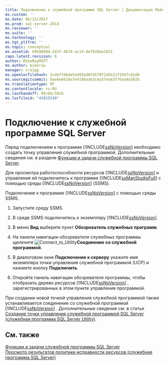 ```yaml
---
title: Подключение к служебной программе SQL Server | Документация Майкрософт
ms.custom: ''
ms.date: 06/13/2017
ms.prod: sql-server-2014
ms.reviewer: ''
ms.suite: ''
ms.technology: ''
ms.tgt_pltfrm: ''
ms.topic: conceptual
ms.assetid: b9b90b8d-241f-4b74-ac14-de7b10ea1821
caps.latest.revision: 6
author: MikeRayMSFT
ms.author: mikeray
manager: craigg
ms.openlocfilehash: 3cdeffdbde5e492ad6f457071d5b11f2947c61d0
ms.sourcegitcommit: 8ae6e6618a7e9186aab3c6a37ea43776aa9a382b
ms.translationtype: MT
ms.contentlocale: ru-RU
ms.lasthandoff: 09/06/2018
ms.locfileid: "43815530"
---
```

# <a name="connect-to-a-sql-server-utility"></a>Подключение к служебной программе SQL Server
  Перед подключением к программе [!INCLUDE[ssNoVersion](../../includes/ssnoversion-md.md)] необходимо создать точку управления служебной программой. Дополнительные сведения см. в разделе [Функции и задачи служебной программы SQL Server](sql-server-utility-features-and-tasks.md).  
  
 Для просмотра работоспособности ресурсов [!INCLUDE[ssNoVersion](../../includes/ssnoversion-md.md)] и управления ей подключитесь к программе [!INCLUDE[ssManStudioFull](../../includes/ssmanstudiofull-md.md)] с помощью среды [!INCLUDE[ssNoVersion](../../includes/ssnoversion-md.md)] (SSMS).  
  
 Подключение к программе [!INCLUDE[ssNoVersion](../../includes/ssnoversion-md.md)] с помощью среды SSMS.  
  
1.  Запустите среду SSMS.  
  
2.  В среде SSMS подключитесь к экземпляру [!INCLUDE[ssNoVersion](../../includes/ssnoversion-md.md)].  
  
3.  В меню **Вид** выберите пункт **Обозреватель служебных программ**.  
  
4.  На панели навигации обозревателя служебных программы щелкните ![](../../database-engine/media/connect-to-utility.gif "Connect_to_Utility")**Соединение со служебной программой**.  
  
5.  В диалоговом окне **Подключение к серверу** укажите имя экземпляра точки управления служебной программой (UCP) и нажмите кнопку **Подключить**.  
  
6.  Откройте панель навигации обозревателя программы, чтобы отобразить дерево ресурсов [!INCLUDE[ssNoVersion](../../includes/ssnoversion-md.md)] , зарегистрированных в этом пункте управления программой.  
  
 При создании новой точкой управления служебной программой также устанавливается соединение со служебной программой [!INCLUDE[ssNoVersion](../../includes/ssnoversion-md.md)] . Дополнительные сведения см. в статье [Создание точки управления служебной программой SQL Server (служебная программа SQL Server Utility)](create-a-sql-server-utility-control-point-sql-server-utility.md).  
  
## <a name="see-also"></a>См. также  
 [Функции и задачи служебной программы SQL Server](sql-server-utility-features-and-tasks.md)   
 [Просмотр результатов политики исправности ресурсов (служебная программа SQL Server)](view-resource-health-policy-results-sql-server-utility.md)  
  
  
